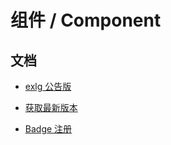 # 组件 / Component

## 文档

- [exlg 公告版](/doc/component/exlg-dialog-board.md)

- [获取最新版本](/doc/component/get-latest.md)

- [Badge 注册](/doc/component/register-badge.md)
